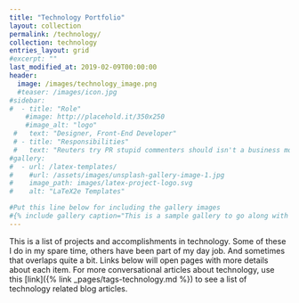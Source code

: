 ```yaml
---
title: "Technology Portfolio"
layout: collection
permalink: /technology/
collection: technology
entries_layout: grid
#excerpt: ""
last_modified_at: 2019-02-09T00:00:00
header:
  image: /images/technology_image.png
  #teaser: /images/icon.jpg
#sidebar:
#  - title: "Role"
    #image: http://placehold.it/350x250
    #image_alt: "logo"
 #   text: "Designer, Front-End Developer"
 # - title: "Responsibilities"
 #   text: "Reuters try PR stupid commenters should isn't a business model"
#gallery:
#  - url: /latex-templates/
#    #url: /assets/images/unsplash-gallery-image-1.jpg
#    image_path: images/latex-project-logo.svg
#    alt: "LaTeX2e Templates"

#Put this line below for including the gallery images
#{% include gallery caption="This is a sample gallery to go along with this case study." %}
---
```


This is a list of projects and accomplishments in technology.  Some of these I do in my spare time, others have been part of my day job.  And sometimes that overlaps quite a bit.  Links below will open pages with more details about each item.  For more conversational articles about technology, use this [link]({% link _pages/tags-technology.md %}) to see a list of technology related blog articles.

